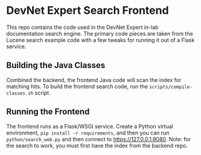# DevNet Expert Search Frontend

This repo contains the code used in the DevNet Expert in-lab documentation search engine.
The primary code pieces are taken from the Lucene search example code with a few tweaks
for running it out of a Flask service.

## Building the Java Classes

Combined the backend, the frontend Java code will scan the index for matching hits.
To build the frontend search code, run the `scripts/compile-classes.sh` script.

## Running the Frontend

The frontend runs as a Flask/WSGI service.  Create a Python virtual environment, `pip install -r requirements`,
and then you can run `python/search_web.py` and then
connect to <https://127.0.0.1:8080>.  Note: for the search to work, you must first
have the index from the backend repo.
